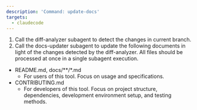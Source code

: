 ```yaml
---
description: 'Command: update-docs'
targets:
  - claudecode
---
```


1. Call the diff-analyzer subagent to detect the changes in current branch.
2. Call the docs-updater subagent to update the following documents in light of the changes detected by the diff-analyzer. All files should be processed at once in a single subagent execution.
  - README.md, docs/**/*.md
    - For users of this tool. Focus on usage and specifications.
  - CONTRIBUTING.md
    - For developers of this tool. Focus on project structure, dependencies, development environment setup, and testing methods.
